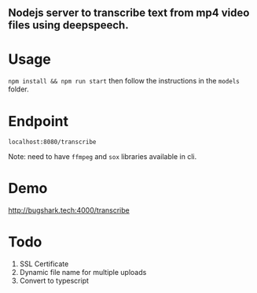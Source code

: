 ## Nodejs server to transcribe text from mp4 video files using deepspeech.

# Usage
```npm install && npm run start``` then follow the instructions in the `models` folder.

# Endpoint
```localhost:8080/transcribe```
  
Note: need to have `ffmpeg` and `sox` libraries available in cli.

# Demo
http://bugshark.tech:4000/transcribe

# Todo
1. SSL Certificate
2. Dynamic file name for multiple uploads
3. Convert to typescript
